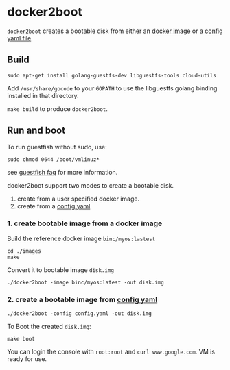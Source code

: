 # docker2boot

`docker2boot` creates a bootable disk from either an [docker image](./images) or
a [config yaml file](./config.yaml)

## Build

```
sudo apt-get install golang-guestfs-dev libguestfs-tools cloud-utils
```

Add `/usr/share/gocode` to your `GOPATH` to use the libguestfs golang binding
installed in that directory.

`make build` to produce `docker2boot`.

## Run and boot

To run guestfish without sudo, use:
```
sudo chmod 0644 /boot/vmlinuz*
```
see [guestfish faq][faq] for more information.

docker2boot support two modes to create a bootable disk.
1. create from a user specified docker image.
2. create from a [config yaml](./config.yaml)

### 1. create bootable image from a docker image

Build the reference docker image `binc/myos:lastest`

```
cd ./images
make
```

Convert it to bootable image `disk.img`

```
./docker2boot -image binc/myos:latest -out disk.img

```
### 2. create a bootable image from [config yaml](./config.yaml)

```
./docker2boot -config config.yaml -out disk.img

```

To Boot the created  `disk.img`:
```
make boot
```

You can login the console with `root:root` and `curl www.google.com`. VM is
ready for use.

[faq]: https://libguestfs.org/guestfs-faq.1.html
